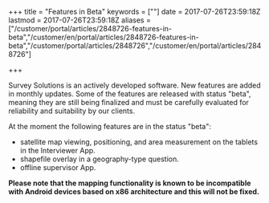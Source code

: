 ﻿+++
title = "Features in Beta"
keywords = [""]
date = 2017-07-26T23:59:18Z
lastmod = 2017-07-26T23:59:18Z
aliases = ["/customer/portal/articles/2848726-features-in-beta","/customer/en/portal/articles/2848726-features-in-beta","/customer/portal/articles/2848726","/customer/en/portal/articles/2848726"]

+++

Survey Solutions is an actively developed software. New features are
added in monthly updates. Some of the features are released with status
"beta", meaning they are still being finalized and must be carefully
evaluated for reliability and suitability by our clients.  

At the moment the following features are in the status "beta":

- satellite map viewing, positioning, and area measurement on the
    tablets in the Interviewer App.
- shapefile overlay in a geography-type question.
- offline supervisor App.

**Please note that the mapping functionality is known to be incompatible with Android devices based on x86 architecture and this will not be fixed.**
